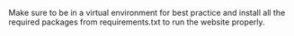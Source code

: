 Make sure to be in a virtual environment for best practice and install all the required packages 
from requirements.txt to run the website properly.